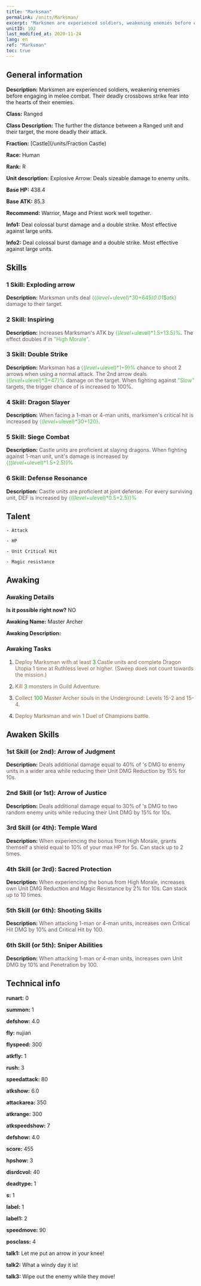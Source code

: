 ```yaml
---
title: "Marksman"
permalink: /units/Marksman/
excerpt: "Marksmen are experienced soldiers, weakening enemies before engaging in melee combat. Their deadly crossbows strike fear into the hearts of their enemies."
unitID: 102
last_modified_at: 2020-11-24
lang: en
ref: "Marksman"
toc: true
---
```

## General information
 **Description:** Marksmen are experienced soldiers, weakening enemies before engaging in melee combat. Their deadly crossbows strike fear into the hearts of their enemies.

 **Class:** Ranged

 **Class Description:** The further the distance between a Ranged unit and their target, the more deadly their attack.

 **Fraction:** [Castle](/units/Fraction Castle)

 **Race:** Human

 **Rank:** R

 **Unit description:** Explosive Arrow: Deals sizeable damage to enemy units.

 **Base HP:** 438.4

 **Base ATK:** 85.3

 **Recommend:** Warrior, Mage and Priest work well together. 

 **Info1:** Deal colossal burst damage and a double strike. Most effective against large units.

 **Info2:** Deal colossal burst damage and a double strike. Most effective against large units.

## Skills
### 1 Skill: Exploding arrow
 **Description:** <span style="color: #645252">Marksman units deal <span style="color: black"><span style="color: #48b946">{(($level+$ulevel)*30+645)*0.01*$atk}<span style="color: black"><span style="color: #645252"> damage to their target.<span style="color: black">

### 2 Skill: Inspiring
 **Description:** <span style="color: #645252">Increases Marksman's ATK by <span style="color: black"><span style="color: #48b946">{($level+$ulevel)*1.5+13.5}%<span style="color: black"><span style="color: #645252">. The effect doubles if in <span style="color: black"><span style="color: #48b946">\"High Morale\"<span style="color: black"><span style="color: #645252">.<span style="color: black">

### 3 Skill: Double Strike
 **Description:** <span style="color: #645252">Marksman has a <span style="color: black"><span style="color: #48b946">{($level+$ulevel)*1+9}%<span style="color: black"><span style="color: #645252"> chance to shoot 2 arrows when using a normal attack. The 2nd arrow deals <span style="color: black"><span style="color: #48b946">{($level+$ulevel)*3+47}%<span style="color: black"><span style="color: #645252"> damage on the target. When fighting against <span style="color: black"><span style="color: #48b946">\"Slow\"<span style="color: black"><span style="color: #645252"> targets, the trigger chance of <Double Strike> is increased to 100%.<span style="color: black">

### 4 Skill: Dragon Slayer
 **Description:** <span style="color: #645252">When facing a 1-man or 4-man units, marksmen's critical hit is increased by <span style="color: black"><span style="color: #48b946">{($level+$ulevel)*30+120}<span style="color: black"><span style="color: #645252">.<span style="color: black">

### 5 Skill: Siege Combat
 **Description:** <span style="color: #645252">Castle units are proficient at slaying dragons. When fighting against 1-man unit, unit's damage is increased by <span style="color: black"><span style="color: #48b946">{(($level+$ulevel)*1.5+2.5)}%<span style="color: black"><span style="color: #645252"> <span style="color: black">

### 6 Skill: Defense Resonance
 **Description:** <span style="color: #645252">Castle units are proficient at joint defense. For every surviving unit, DEF is increased by <span style="color: black"><span style="color: #48b946">{(($level+$ulevel)*0.5+2.5)}%<span style="color: black"><span style="color: #645252"><span style="color: black">

## Talent

    - Attack

    - HP

    - Unit Critical Hit

    - Magic resistance

## Awaking
### Awaking Details
 **Is it possible right now?** NO

 **Awaking Name:** Master Archer

 **Awaking Description:** 

### Awaking Tasks
 1. <span style="color: #876741">Deploy Marksman with at least <span style="color: black"><span style="color: #1ca216">3<span style="color: black"><span style="color: #876741"> Castle units and complete Dragon Utopia 1 time at Ruthless level or higher. (Sweep does not count towards the mission.)<span style="color: black">

 2. <span style="color: #876741">Kill <span style="color: black"><span style="color: #1ca216">3<span style="color: black"><span style="color: #876741"> monsters in Guild Adventure.<span style="color: black">

 3. <span style="color: #876741">Collect <span style="color: black"><span style="color: #1ca216">100<span style="color: black"><span style="color: #876741"> Master Archer souls in the Underground: Levels 15-2 and 15-4.<span style="color: black">

 4. <span style="color: #876741">Deploy Marksman and win <span style="color: black"><span style="color: #1ca216">1<span style="color: black"><span style="color: #876741"> Duel of Champions battle.<span style="color: black">

## Awaken Skills

### 1st Skill (or 2nd): Arrow of Judgment
 **Description:** <span style="color: #48b946"><Exploding Arrow><span style="color: black"><span style="color: #645252"> Deals additional damage equal to 40% of <Exploding Arrow>'s DMG to enemy units in a wider area while reducing their Unit DMG Reduction by 15% for 10s.<span style="color: black">

### 2nd Skill (or 1st): Arrow of Justice
 **Description:** <span style="color: #48b946"><Exploding Arrow><span style="color: black"><span style="color: #645252"> Deals additional damage equal to 30% of <Exploding Arrow>'s DMG to two random enemy units while reducing their Unit DMG by 15% for 10s.<span style="color: black">

### 3rd Skill (or 4th): Temple Ward
 **Description:** <span style="color: #48b946"><Leadership><span style="color: black"><span style="color: #645252"> When experiencing the bonus from High Morale, grants themself a shield equal to 10% of your max HP for 5s. Can stack up to 2 times.<span style="color: black">

### 4th Skill (or 3rd): Sacred Protection
 **Description:** <span style="color: #48b946"><Leadership><span style="color: black"><span style="color: #645252"> When experiencing the bonus from High Morale, increases own Unit DMG Reduction and Magic Resistance by 2% for 10s. Can stack up to 10 times.<span style="color: black">

### 5th Skill (or 6th): Shooting Skills
 **Description:** <span style="color: #48b946"><Dragon Slaying><span style="color: black"><span style="color: #645252"> When attacking 1-man or 4-man units, increases own Critical Hit DMG by 10% and Critical Hit by 100.<span style="color: black">

### 6th Skill (or 5th): Sniper Abilities
 **Description:** <span style="color: #48b946"><Dragon Slaying><span style="color: black"><span style="color: #645252"> When attacking 1-man or 4-man units, increases own Unit DMG by 10% and Penetration by 100.<span style="color: black">

## Technical info
 **runart:** 0

 **summon:** 1

 **defshow:** 4.0

 **fly:** nujian

 **flyspeed:** 300

 **atkfly:** 1

 **rush:** 3

 **speedattack:** 80

 **atkshow:** 6.0

 **attackarea:** 350

 **atkrange:** 300

 **atkspeedshow:** 7

 **defshow:** 4.0

 **score:** 455

 **hpshow:** 3

 **disrdcvol:** 40

 **deadtype:** 1

 **s:** 1

 **label:** 1

 **label1:** 2

 **speedmove:** 90

 **posclass:** 4

 **talk1:** Let me put an arrow in your knee!

 **talk2:** What a windy day it is!

 **talk3:** Wipe out the enemy while they move!


